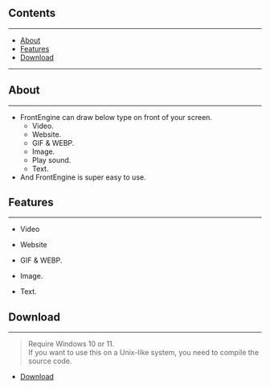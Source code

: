 
## Contents

---
- [About](#about)
- [Features](#features)
- [Download](#download)

---

## About

---

* FrontEngine can draw below type on front of your screen.
  * Video.
  * Website.
  * GIF & WEBP.
  * Image.
  * Play sound.
  * Text.
* And FrontEngine is super easy to use.
 
## Features

---
* Video

* Website

* GIF & WEBP.

* Image.

* Text.


## Download

---
> Require Windows 10 or 11. \
> If you want to use this on a Unix-like system, you need to compile the source code.
- [Download](https://github.com/Intergration-Automation-Testing/FrontEngine/releases)
